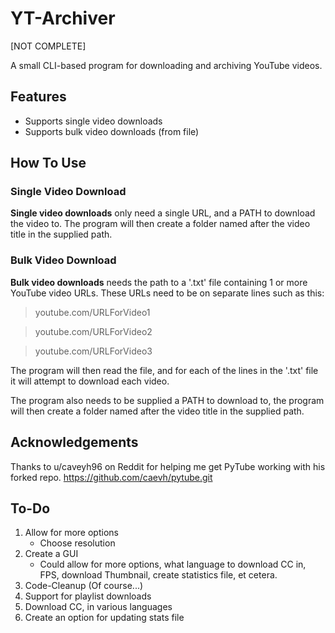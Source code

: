 # YT-Archiver

[NOT COMPLETE]

A small CLI-based program for downloading and archiving YouTube videos.

## Features
* Supports single video downloads
* Supports bulk video downloads (from file)

## How To Use
### Single Video Download
**Single video downloads** only need a single URL, and a PATH to download the video to. The program will then create a folder named after the video title in the supplied path.

### Bulk Video Download
**Bulk video downloads** needs the path to a '.txt' file containing 1 or more YouTube video URLs. These URLs need to be on separate lines such as this:

> youtube.com/URLForVideo1

> youtube.com/URLForVideo2

> youtube.com/URLForVideo3

The program will then read the file, and for each of the lines in the '.txt' file it will attempt to download each video. 

The program also needs to be supplied a PATH to download to, the program will then create a folder named after the video title in the supplied path.

## Acknowledgements
Thanks to u/caveyh96 on Reddit for helping me get PyTube working with his forked repo. 
https://github.com/caevh/pytube.git

## To-Do
1. Allow for more options
    - Choose resolution
2. Create a GUI
    - Could allow for more options, what language to download CC in, FPS, download Thumbnail, create statistics file, et cetera.
3. Code-Cleanup (Of course...)
4. Support for playlist downloads
5. Download CC, in various languages
6. Create an option for updating stats file